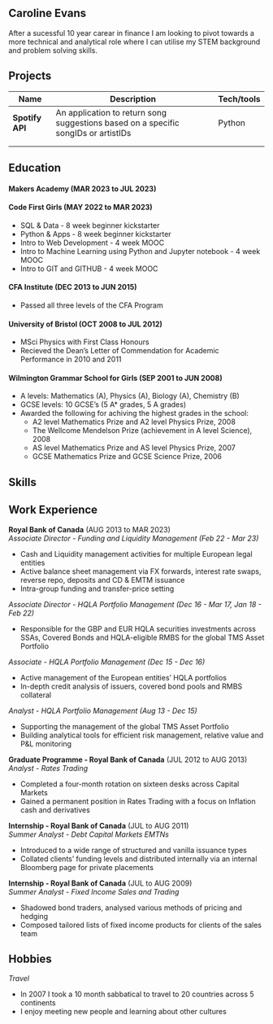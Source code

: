 ## Caroline Evans
After a sucessful 10 year carear in finance I am looking to pivot towards a more technical and analytical role where I can utilise my STEM background and problem solving skills.


## Projects

| Name                         | Description       | Tech/tools        |
| ---------------------------- | ----------------- | ----------------- |
| **Spotify API**              | An application to return song suggestions based on a specific songIDs or artistIDs  | Python   |
|                              |                   |                   |
|                              |                   |                   |


## Education

#### Makers Academy (MAR 2023 to JUL 2023)


#### Code First Girls (MAY 2022 to MAR 2023)

- SQL & Data - 8 week beginner kickstarter
- Python & Apps - 8 week beginner kickstarter
- Intro to Web Development - 4 week MOOC
- Intro to Machine Learning using Python and Jupyter notebook - 4 week MOOC
- Intro to GIT and GITHUB - 4 week MOOC


#### CFA Institute (DEC 2013 to JUN 2015)

- Passed all three levels of the CFA Program


#### University of Bristol (OCT 2008 to JUL 2012)

- MSci Physics with First Class Honours
- Recieved the Dean’s Letter of Commendation for Academic Performance in 2010 and 2011


#### Wilmington Grammar School for Girls (SEP 2001 to JUN 2008)

- A levels: Mathematics (A), Physics (A), Biology (A), Chemistry (B) 	     
- GCSE levels: 10 GCSE’s (5 A* grades, 5 A grades)
- Awarded the following for achiving the highest grades in the school:
    * A2 level Mathematics Prize and A2 level Physics Prize, 2008
    * The Wellcome Mendelson Prize (achievement in A level Science), 2008
    * AS level Mathematics Prize and AS level Physics Prize, 2007
    * GCSE Mathematics Prize and GCSE Science Prize, 2006



## Skills


## Work Experience

**Royal Bank of Canada** (AUG 2013 to MAR 2023)  
_Associate Director - Funding and Liquidity Management (Feb 22 - Mar 23)_

- Cash and Liquidity management activities for multiple European legal entities
- Active balance sheet management via FX forwards, interest rate swaps, reverse repo, deposits and CD & EMTM issuance
- Intra-group funding and transfer-price setting

_Associate Director - HQLA Portfolio Management (Dec 16 - Mar 17, Jan 18 - Feb 22)_
- Responsible for the GBP and EUR HQLA securities investments across SSAs, Covered Bonds and HQLA-eligible RMBS for the global TMS Asset Portfolio

_Associate - HQLA Portfolio Management (Dec 15 - Dec 16)_
- Active management of the European entities’ HQLA portfolios
- In-depth credit analysis of issuers, covered bond pools and RMBS collateral

_Analyst - HQLA Portfolio Management (Aug 13 - Dec 15)_
- Supporting the management of the global TMS Asset Portfolio
- Building analytical tools for efficient risk management, relative value and P&L monitoring

**Graduate Programme - Royal Bank of Canada** (JUL 2012 to AUG 2013)  
_Analyst - Rates Trading_

- Completed a four-month rotation on sixteen desks across Capital Markets
- Gained a permanent position in Rates Trading with a focus on Inflation cash and derivatives

**Internship - Royal Bank of Canada** (JUL to AUG 2011)  
_Summer Analyst - Debt Capital Markets EMTNs_

- Introduced to a wide range of structured and vanilla issuance types
- Collated clients’ funding levels and distributed internally via an internal Bloomberg page for private placements

**Internship - Royal Bank of Canada** (JUL to AUG 2009)  
_Summer Analyst -  Fixed Income Sales and Trading_

- Shadowed bond traders, analysed various methods of pricing and hedging
- Composed tailored lists of fixed income products for clients of the sales team


## Hobbies

_Travel_
- In 2007 I took a 10 month sabbatical to travel to 20 countries across 5 continents
- I enjoy meeting new people and learning about other cultures

